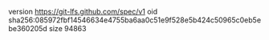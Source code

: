 version https://git-lfs.github.com/spec/v1
oid sha256:085972fbf14546634e4755ba6aa0c51e9f528e5b424c50965c0eb5ebe360205d
size 94863
